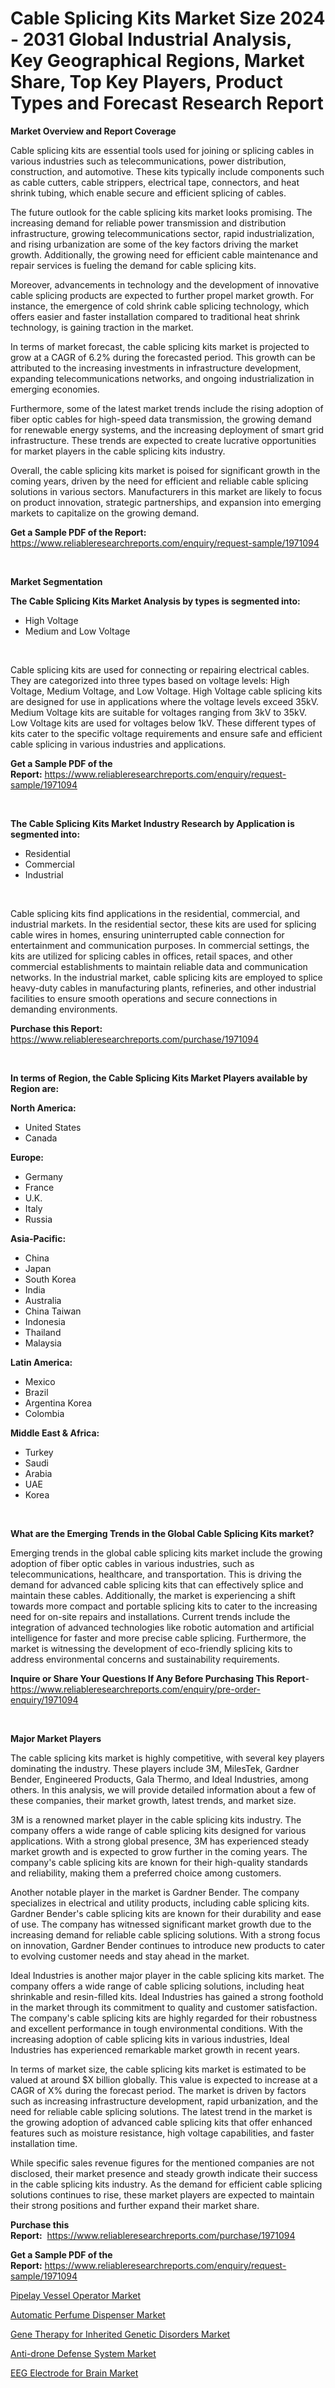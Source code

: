 <p><h1>Cable Splicing Kits Market Size 2024 - 2031 Global Industrial Analysis, Key Geographical Regions, Market Share, Top Key Players, Product Types and Forecast Research Report</h1></p><p><strong>Market Overview and Report Coverage</strong></p>
<p><p>Cable splicing kits are essential tools used for joining or splicing cables in various industries such as telecommunications, power distribution, construction, and automotive. These kits typically include components such as cable cutters, cable strippers, electrical tape, connectors, and heat shrink tubing, which enable secure and efficient splicing of cables.</p><p>The future outlook for the cable splicing kits market looks promising. The increasing demand for reliable power transmission and distribution infrastructure, growing telecommunications sector, rapid industrialization, and rising urbanization are some of the key factors driving the market growth. Additionally, the growing need for efficient cable maintenance and repair services is fueling the demand for cable splicing kits.</p><p>Moreover, advancements in technology and the development of innovative cable splicing products are expected to further propel market growth. For instance, the emergence of cold shrink cable splicing technology, which offers easier and faster installation compared to traditional heat shrink technology, is gaining traction in the market.</p><p>In terms of market forecast, the cable splicing kits market is projected to grow at a CAGR of 6.2% during the forecasted period. This growth can be attributed to the increasing investments in infrastructure development, expanding telecommunications networks, and ongoing industrialization in emerging economies.</p><p>Furthermore, some of the latest market trends include the rising adoption of fiber optic cables for high-speed data transmission, the growing demand for renewable energy systems, and the increasing deployment of smart grid infrastructure. These trends are expected to create lucrative opportunities for market players in the cable splicing kits industry.</p><p>Overall, the cable splicing kits market is poised for significant growth in the coming years, driven by the need for efficient and reliable cable splicing solutions in various sectors. Manufacturers in this market are likely to focus on product innovation, strategic partnerships, and expansion into emerging markets to capitalize on the growing demand.</p></p>
<p><strong>Get a Sample PDF of the Report:</strong> <a href="https://www.reliableresearchreports.com/enquiry/request-sample/1971094">https://www.reliableresearchreports.com/enquiry/request-sample/1971094</a></p>
<p>&nbsp;</p>
<p><strong>Market Segmentation</strong></p>
<p><strong>The Cable Splicing Kits Market Analysis by types is segmented into:</strong></p>
<p><ul><li>High Voltage</li><li>Medium and Low Voltage</li></ul></p>
<p>&nbsp;</p>
<p><p>Cable splicing kits are used for connecting or repairing electrical cables. They are categorized into three types based on voltage levels: High Voltage, Medium Voltage, and Low Voltage. High Voltage cable splicing kits are designed for use in applications where the voltage levels exceed 35kV. Medium Voltage kits are suitable for voltages ranging from 3kV to 35kV. Low Voltage kits are used for voltages below 1kV. These different types of kits cater to the specific voltage requirements and ensure safe and efficient cable splicing in various industries and applications.</p></p>
<p><strong>Get a Sample PDF of the Report:</strong>&nbsp;<a href="https://www.reliableresearchreports.com/enquiry/request-sample/1971094">https://www.reliableresearchreports.com/enquiry/request-sample/1971094</a></p>
<p>&nbsp;</p>
<p><strong>The Cable Splicing Kits Market Industry Research by Application is segmented into:</strong></p>
<p><ul><li>Residential</li><li>Commercial</li><li>Industrial</li></ul></p>
<p>&nbsp;</p>
<p><p>Cable splicing kits find applications in the residential, commercial, and industrial markets. In the residential sector, these kits are used for splicing cable wires in homes, ensuring uninterrupted cable connection for entertainment and communication purposes. In commercial settings, the kits are utilized for splicing cables in offices, retail spaces, and other commercial establishments to maintain reliable data and communication networks. In the industrial market, cable splicing kits are employed to splice heavy-duty cables in manufacturing plants, refineries, and other industrial facilities to ensure smooth operations and secure connections in demanding environments.</p></p>
<p><strong>Purchase this Report:</strong>&nbsp; <a href="https://www.reliableresearchreports.com/purchase/1971094">https://www.reliableresearchreports.com/purchase/1971094</a></p>
<p>&nbsp;</p>
<p><strong>In terms of Region, the Cable Splicing Kits Market Players available by Region are:</strong></p>
<p>
    <p> <strong> North America: </strong>
        <ul>
            <li>United States</li>
            <li>Canada</li>
        </ul>
        </p> 
    <p> <strong> Europe: </strong>
        <ul>
            <li>Germany</li>
            <li>France</li>
            <li>U.K.</li>
            <li>Italy</li>
            <li>Russia</li>
        </ul>
        </p> 
    <p> <strong> Asia-Pacific: </strong>
        <ul>
            <li>China</li>
            <li>Japan</li>
            <li>South Korea</li>
            <li>India</li>
            <li>Australia</li>
            <li>China Taiwan</li>
            <li>Indonesia</li>
            <li>Thailand</li>
            <li>Malaysia</li>
        </ul>
        </p> 
    <p> <strong> Latin America: </strong>
        <ul>
            <li>Mexico</li>
            <li>Brazil</li>
            <li>Argentina Korea</li>
            <li>Colombia</li>
        </ul>
        </p> 
    <p> <strong> Middle East & Africa: </strong>
        <ul>
            <li>Turkey</li>
            <li>Saudi</li>
            <li>Arabia</li>
            <li>UAE</li>
            <li>Korea</li>
        </ul>
    </p>
    </p>
<p>&nbsp;</p>
<p><strong>What are the Emerging Trends in the Global Cable Splicing Kits market?</strong></p>
<p><p>Emerging trends in the global cable splicing kits market include the growing adoption of fiber optic cables in various industries, such as telecommunications, healthcare, and transportation. This is driving the demand for advanced cable splicing kits that can effectively splice and maintain these cables. Additionally, the market is experiencing a shift towards more compact and portable splicing kits to cater to the increasing need for on-site repairs and installations. Current trends include the integration of advanced technologies like robotic automation and artificial intelligence for faster and more precise cable splicing. Furthermore, the market is witnessing the development of eco-friendly splicing kits to address environmental concerns and sustainability requirements.</p></p>
<p><strong>Inquire or Share Your Questions If Any Before Purchasing This Report</strong>- <a href="https://www.reliableresearchreports.com/enquiry/pre-order-enquiry/1971094">https://www.reliableresearchreports.com/enquiry/pre-order-enquiry/1971094</a></p>
<p>&nbsp;</p>
<p><strong>Major Market Players</strong></p>
<p><p>The cable splicing kits market is highly competitive, with several key players dominating the industry. These players include 3M, MilesTek, Gardner Bender, Engineered Products, Gala Thermo, and Ideal Industries, among others. In this analysis, we will provide detailed information about a few of these companies, their market growth, latest trends, and market size.</p><p>3M is a renowned market player in the cable splicing kits industry. The company offers a wide range of cable splicing kits designed for various applications. With a strong global presence, 3M has experienced steady market growth and is expected to grow further in the coming years. The company's cable splicing kits are known for their high-quality standards and reliability, making them a preferred choice among customers.</p><p>Another notable player in the market is Gardner Bender. The company specializes in electrical and utility products, including cable splicing kits. Gardner Bender's cable splicing kits are known for their durability and ease of use. The company has witnessed significant market growth due to the increasing demand for reliable cable splicing solutions. With a strong focus on innovation, Gardner Bender continues to introduce new products to cater to evolving customer needs and stay ahead in the market.</p><p>Ideal Industries is another major player in the cable splicing kits market. The company offers a wide range of cable splicing solutions, including heat shrinkable and resin-filled kits. Ideal Industries has gained a strong foothold in the market through its commitment to quality and customer satisfaction. The company's cable splicing kits are highly regarded for their robustness and excellent performance in tough environmental conditions. With the increasing adoption of cable splicing kits in various industries, Ideal Industries has experienced remarkable market growth in recent years.</p><p>In terms of market size, the cable splicing kits market is estimated to be valued at around $X billion globally. This value is expected to increase at a CAGR of X% during the forecast period. The market is driven by factors such as increasing infrastructure development, rapid urbanization, and the need for reliable cable splicing solutions. The latest trend in the market is the growing adoption of advanced cable splicing kits that offer enhanced features such as moisture resistance, high voltage capabilities, and faster installation time.</p><p>While specific sales revenue figures for the mentioned companies are not disclosed, their market presence and steady growth indicate their success in the cable splicing kits industry. As the demand for efficient cable splicing solutions continues to rise, these market players are expected to maintain their strong positions and further expand their market share.</p></p>
<p><strong>Purchase this Report:</strong>&nbsp;&nbsp;<a href="https://www.reliableresearchreports.com/purchase/1971094">https://www.reliableresearchreports.com/purchase/1971094</a></p>
<p></p>
<p><strong>Get a Sample PDF of the Report:</strong>&nbsp;<a href="https://www.reliableresearchreports.com/enquiry/request-sample/1971094">https://www.reliableresearchreports.com/enquiry/request-sample/1971094</a></p>
<p><p><a href="https://medium.com/@patriciahanson2013/pipelay-vessel-operator-market-comprehensive-assessment-by-type-application-and-geography-26cfb3c9c6ef">Pipelay Vessel Operator Market</a></p><p><a href="https://github.com/nathandecarvalho/Market-Research-Report-List-1/blob/main/automatic-perfume-dispenser-market.md">Automatic Perfume Dispenser Market</a></p><p><a href="https://medium.com/@patriciahanson2013/gene-therapy-for-inherited-genetic-disorders-market-insights-into-market-cagr-market-trends-and-91404f3db8d6">Gene Therapy for Inherited Genetic Disorders Market</a></p><p><a href="https://issuu.com/reportprime-2/docs/anti-drone-defense-system-market-size-2030.pptx">Anti-drone Defense System Market</a></p><p><a href="https://issuu.com/reportprime-2/docs/eeg-electrode-for-brain-market-size-2030.pptx">EEG Electrode for Brain Market</a></p></p>